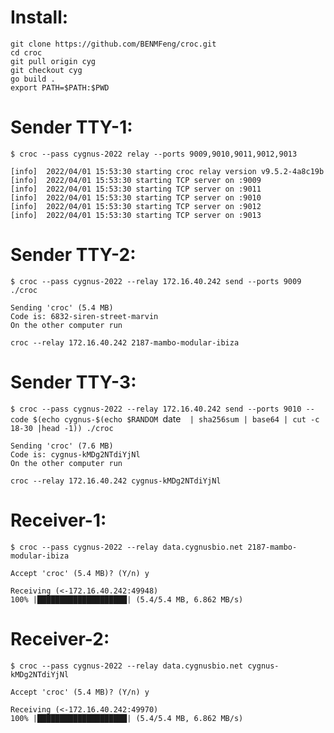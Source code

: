 # Install:

```
git clone https://github.com/BENMFeng/croc.git
cd croc
git pull origin cyg
git checkout cyg
go build .
export PATH=$PATH:$PWD
```

# Sender TTY-1:
`$ croc --pass cygnus-2022 relay --ports 9009,9010,9011,9012,9013`

    [info]	2022/04/01 15:53:30 starting croc relay version v9.5.2-4a8c19b
    [info]	2022/04/01 15:53:30 starting TCP server on :9009
    [info]	2022/04/01 15:53:30 starting TCP server on :9011
    [info]	2022/04/01 15:53:30 starting TCP server on :9010
    [info]	2022/04/01 15:53:30 starting TCP server on :9012
    [info]	2022/04/01 15:53:30 starting TCP server on :9013

# Sender TTY-2:
`$ croc --pass cygnus-2022 --relay 172.16.40.242 send --ports 9009 ./croc`

    Sending 'croc' (5.4 MB)
    Code is: 6832-siren-street-marvin
    On the other computer run

    croc --relay 172.16.40.242 2187-mambo-modular-ibiza

# Sender TTY-3:
`$ croc --pass cygnus-2022 --relay 172.16.40.242 send --ports 9010 --code $(echo cygnus-$(echo $RANDOM `date`  | sha256sum | base64 | cut -c 18-30 |head -1)) ./croc`

    Sending 'croc' (7.6 MB)
    Code is: cygnus-kMDg2NTdiYjNl
    On the other computer run

    croc --relay 172.16.40.242 cygnus-kMDg2NTdiYjNl


# Receiver-1:
`$ croc --pass cygnus-2022 --relay data.cygnusbio.net 2187-mambo-modular-ibiza`

    Accept 'croc' (5.4 MB)? (Y/n) y

    Receiving (<-172.16.40.242:49948)
    100% |████████████████████| (5.4/5.4 MB, 6.862 MB/s)

# Receiver-2:
`$ croc --pass cygnus-2022 --relay data.cygnusbio.net cygnus-kMDg2NTdiYjNl`

    Accept 'croc' (5.4 MB)? (Y/n) y

    Receiving (<-172.16.40.242:49970)
    100% |████████████████████| (5.4/5.4 MB, 6.862 MB/s)